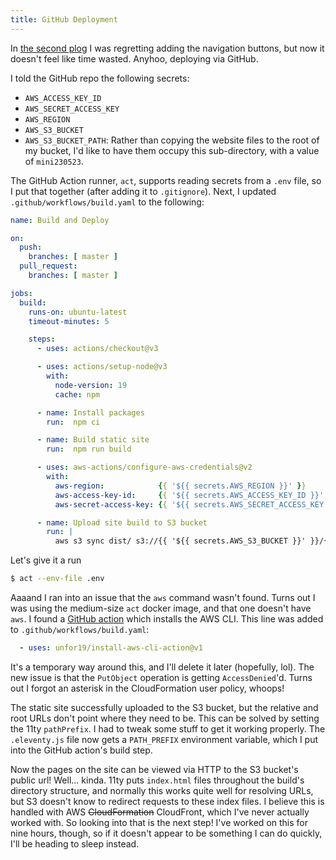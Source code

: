 ```yaml
---
title: GitHub Deployment
---
```

In [the second plog](plog/02-github-build/) I was regretting adding the
navigation buttons, but now it doesn't feel like time wasted. Anyhoo, deploying
via GitHub.

I told the GitHub repo the following secrets:
  * `AWS_ACCESS_KEY_ID`
  * `AWS_SECRET_ACCESS_KEY`
  * `AWS_REGION`
  * `AWS_S3_BUCKET`
  * `AWS_S3_BUCKET_PATH`: Rather than copying the website files to the root of
    my bucket, I'd like to have them occupy this sub-directory, with a value of
    `mini230523`.

The GitHub Action runner, `act`, supports reading secrets from a `.env` file, so
I put that together (after adding it to `.gitignore`). Next, I updated
`.github/workflows/build.yaml` to the following:
```yaml
name: Build and Deploy

on:
  push:
    branches: [ master ]
  pull_request:
    branches: [ master ]

jobs:
  build:
    runs-on: ubuntu-latest
    timeout-minutes: 5

    steps:
      - uses: actions/checkout@v3

      - uses: actions/setup-node@v3
        with:
          node-version: 19
          cache: npm

      - name: Install packages
        run:  npm ci

      - name: Build static site
        run:  npm run build

      - uses: aws-actions/configure-aws-credentials@v2
        with:
          aws-region:            {{ '${{ secrets.AWS_REGION }}' }}
          aws-access-key-id:     {{ '${{ secrets.AWS_ACCESS_KEY_ID }}' }}
          aws-secret-access-key: {{ '${{ secrets.AWS_SECRET_ACCESS_KEY }}' }}

      - name: Upload site build to S3 bucket
        run: |
          aws s3 sync dist/ s3://{{ '${{ secrets.AWS_S3_BUCKET }}' }}/{{ '${{ secrets.AWS_S3_BUCKET_PATH }}' }} --delete
```

Let's give it a run
```bash
$ act --env-file .env 
```
Aaaand I ran into an issue that the `aws` command wasn't found. Turns out I was
using the medium-size `act` docker image, and that one doesn't have `aws`. I
found a
[GitHub action](https://github.com/marketplace/actions/install-aws-cli-action)
which installs the AWS CLI. This line was added to
`.github/workflows/build.yaml`:
```yaml
  - uses: unfor19/install-aws-cli-action@v1
```
It's a temporary way around this, and I'll delete it later (hopefully, lol).
The new issue is that the `PutObject` operation is getting `AccessDenied`'d.
Turns out I forgot an asterisk in the CloudFormation user policy, whoops!

The static site successfully uploaded to the S3 bucket, but the relative and
root URLs don't point where they need to be. This can be solved by setting the
11ty `pathPrefix`. I had to tweak some stuff to get it working properly. The
`.eleventy.js` file now gets a `PATH_PREFIX` environment variable, which I put
into the GitHub action's build step.

Now the pages on the site can be viewed via HTTP to the S3 bucket's public url!
Well... kinda. 11ty puts `index.html` files throughout the build's directory
structure, and normally this works quite well for resolving URLs, but S3 doesn't
know to redirect requests to these index files. I believe this is handled with
AWS ~~CloudFormation~~ CloudFront, which I've never actually worked with. So looking into that
is the next step! I've worked on this for nine hours, though, so if it doesn't
appear to be something I can do quickly, I'll be heading to sleep instead.
